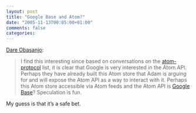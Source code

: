 ```yaml
---
layout: post
title: "Google Base and Atom?"
date: "2005-11-13T00:05:00+01:00"
comments: false
categories: 
---
```


<p><a href="http://www.25hoursaday.com/weblog/PermaLink.aspx?guid=378d9097-3da9-4047-9553-d230cc571571">Dare Obasanjo</a>:</p>

<blockquote>
<p>I find this interesting since based on conversations on the <a href="http://www.imc.org/atom-protocol/mail-archive/maillist.html">atom-protocol</a> list, it is clear that Google is very interested in the Atom API. Perhaps they have already built this Atom store that Adam is arguing for and will expose the Atom API as a way to interact with it. Perhaps this Atom store accessible via Atom feeds and the Atom API is <a href="http://base.google.com/">Google Base</a>? Speculation is fun.</p>
</blockquote>

<p>My guess is that it&#8217;s a safe bet.</p>



